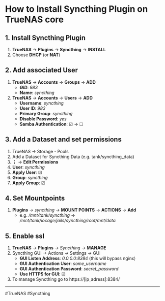 # How to Install Syncthing Plugin on TrueNAS core
## 1. Install Syncthing Plugin
1. **TrueNAS** -> **Plugins** -> **Syncthing** -> **INSTALL**
2. Choose **DHCP** (or **NAT**)
## 2. Add associated User
1. **TrueNAS** -> **Accounts** -> **Groups** -> **ADD**
	- ***GID***: *983*
	- **Name**: *syncthing*
1. **TrueNAS** -> **Accounts** -> **Users** -> **ADD**
	- **Username**: *syncthing*
	- **User ID**: *983*
	- **Primary Group**: *syncthing*
	- **Disable Password**: *yes*
	- **Samba Authentication**: ☑ -> ☐
## 3. Add a Dataset and set permissions
1. TrueNAS -> Storage - Pools
2. Add a Dataset for Syncthing Data (e.g. tank/syncthing_data)
3. **⋮** -> **Edit Permissions**
4. **User**: *syncthing*
5. **Apply User**: ☑
6. **Group**: *syncthing*
7. **Apply Group**: ☑
## 4. Set Mountpoints
1. **Plugins** -> *syncthing* -> **MOUNT POINTS** -> **ACTIONS** -> **Add**
	- e.g. */mnt/tank/syncthing* -> */mnt/tank/iocage/jails/syncthing/root/mnt/data*
## 5. Enable ssl
1. **TrueNAS** -> **Plugins** -> *Syncthing* -> **MANAGE**
2. Syncthing GUI -> Actions -> Settings -> GUI
	- **GUI Listen Address**: *0.0.0.0:8384* (this will bypass nginx)
	- **GUI Authentication User**: *some_username*
	- **GUI Authentication Password**: *secret_password*
	- **Use HTTPS for GUI**: ☑
3. To manage Syncthing go to https://[ip_adress]:8384/ 
-----
#TrueNAS #Syncthing
